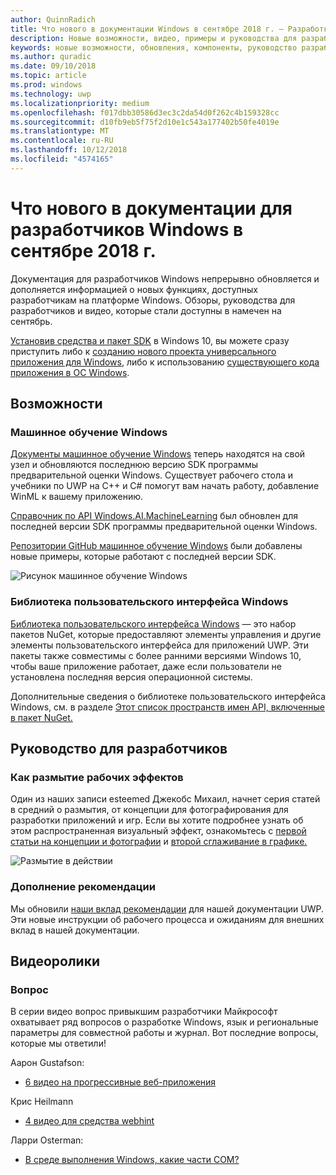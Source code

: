 ```yaml
---
author: QuinnRadich
title: Что нового в документации Windows в сентябре 2018 г. — Разработка приложений UWP
description: Новые возможности, видео, примеры и руководства для разработчиков добавлены в документацию для сентября 2018 разработчиков Windows 10.
keywords: новые возможности, обновления, компоненты, руководство разработчика, Windows 10 сентября
ms.author: quradic
ms.date: 09/10/2018
ms.topic: article
ms.prod: windows
ms.technology: uwp
ms.localizationpriority: medium
ms.openlocfilehash: f017dbb30586d3ec3c2da54d0f262c4b159328cc
ms.sourcegitcommit: d10fb9eb5f75f2d10e1c543a177402b50fe4019e
ms.translationtype: MT
ms.contentlocale: ru-RU
ms.lasthandoff: 10/12/2018
ms.locfileid: "4574165"
---
```

# <a name="whats-new-in-the-windows-developer-docs-in-september-2018"></a>Что нового в документации для разработчиков Windows в сентябре 2018 г.

Документация для разработчиков Windows непрерывно обновляется и дополняется информацией о новых функциях, доступных разработчикам на платформе Windows. Обзоры, руководства для разработчиков и видео, которые стали доступны в намечен на сентябрь.

[Установив средства и пакет SDK](http://go.microsoft.com/fwlink/?LinkId=821431) в Windows 10, вы можете сразу приступить либо к [созданию нового проекта универсального приложения для Windows](../get-started/create-uwp-apps.md), либо к использованию [существующего кода приложения в ОС Windows](../porting/index.md).

## <a name="features"></a>Возможности

### <a name="windows-machine-learning"></a>Машинное обучение Windows

[Документы машинное обучение Windows](https://docs.microsoft.com/windows/ai/) теперь находятся на свой узел и обновляются последнюю версию SDK программы предварительной оценки Windows. Существует рабочего стола и учебники по UWP на C++ и C# помогут вам начать работу, добавление WinML к вашему приложению.

[Справочник по API Windows.AI.MachineLearning](https://docs.microsoft.com/uwp/api/windows.ai.machinelearning) был обновлен для последней версии SDK программы предварительной оценки Windows.

[Репозитории GitHub машинное обучение Windows](https://github.com/Microsoft/Windows-Machine-Learning) были добавлены новые примеры, которые работают с последней версии SDK.

![Рисунок машинное обучение Windows](images/winml-graphic.png)

### <a name="windows-ui-library"></a>Библиотека пользовательского интерфейса Windows

[Библиотека пользовательского интерфейса Windows](https://aka.ms/winui-docs) — это набор пакетов NuGet, которые предоставляют элементы управления и другие элементы пользовательского интерфейса для приложений UWP. Эти пакеты также совместимы с более ранними версиями Windows 10, чтобы ваше приложение работает, даже если пользователи не установлена последняя версия операционной системы.

Дополнительные сведения о библиотеке пользовательского интерфейса Windows, см. в разделе [Этот список пространств имен API, включенные в пакет NuGet.](https://docs.microsoft.com/uwp/api/overview/winui/)

## <a name="developer-guidance"></a>Руководство для разработчиков

### <a name="how-blur-effects-work"></a>Как размытие рабочих эффектов

Один из наших записи esteemed Джекобс Михаил, начнет серия статей в средний о размытия, от концепции для фотографирования для разработки приложений и игр. Если вы хотите подробнее узнать об этом распространенная визуальный эффект, ознакомьтесь с [первой статьи на концепции и фотографии](https://medium.com/microsoft-design/science-in-the-system-how-blur-effects-work-8b0590996e09) и [второй сглаживание в графике.](https://medium.com/microsoft-design/science-in-the-system-how-blur-effects-work-part-2-c5589a738515)

![Размытие в действии](images/blur-example.jpg)

### <a name="contributing-guidance"></a>Дополнение рекомендации

Мы обновили [наши вклад рекомендации](https://github.com/MicrosoftDocs/windows-uwp/blob/docs/CONTRIBUTING.md) для нашей документации UWP. Эти новые инструкции об рабочего процесса и ожиданиям для внешних вклад в нашей документации.

## <a name="videos"></a>Видеоролики

### <a name="one-dev-question"></a>Вопрос

В серии видео вопрос привыкшим разработчики Майкрософт охватывает ряд вопросов о разработке Windows, язык и региональные параметры для совместной работы и журнал. Вот последние вопросы, которые мы ответили!

Аарон Gustafson:

* [6 видео на прогрессивные веб-приложения](https://www.youtube.com/playlist?list=PLWs4_NfqMtoyPHoI-CIB71mEq-om6m35I)

Крис Heilmann

* [4 видео для средства webhint](https://www.youtube.com/watch?v=eXfmxmiA00Y&list=PLWs4_NfqMtow00LM-vgyECAlMDxx84Q2v)

Ларри Osterman:

* [В среде выполнения Windows, какие части COM?](https://youtu.be/_nsMjHqRn1w)